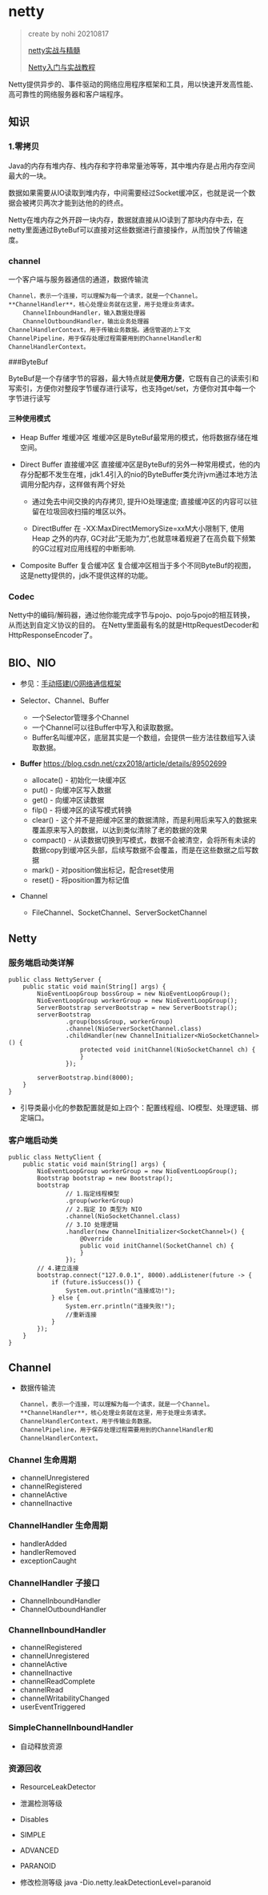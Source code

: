 # netty

> create by nohi 20210817
>
> [netty实战与精髓](https://www.w3cschool.cn/essential_netty_in_action/essential_netty_in_action-un8q288w.html)
>
> [Netty入门与实战教程](https://www.cnblogs.com/lbhym/p/12753314.html)

Netty提供异步的、事件驱动的网络应用程序框架和工具，用以快速开发高性能、高可靠性的网络服务器和客户端程序。

## 知识

### 1.零拷贝

Java的内存有堆内存、栈内存和字符串常量池等等，其中堆内存是占用内存空间最大的一块。

数据如果需要从IO读取到堆内存，中间需要经过Socket缓冲区，也就是说一个数据会被拷贝两次才能到达他的的终点。

Netty在堆内存之外开辟一块内存，数据就直接从IO读到了那块内存中去，在netty里面通过ByteBuf可以直接对这些数据进行直接操作，从而加快了传输速度。

### channel

一个客户端与服务器通信的通道，数据传输流

```
Channel，表示一个连接，可以理解为每一个请求，就是一个Channel。
**ChannelHandler**，核心处理业务就在这里，用于处理业务请求。
	ChannelInboundHandler，输入数据处理器
	ChannelOutboundHandler，输出业务处理器
ChannelHandlerContext，用于传输业务数据。通信管道的上下文
ChannelPipeline，用于保存处理过程需要用到的ChannelHandler和ChannelHandlerContext。
```

###ByteBuf

ByteBuf是一个存储字节的容器，最大特点就是**使用方便**，它既有自己的读索引和写索引，方便你对整段字节缓存进行读写，也支持get/set，方便你对其中每一个字节进行读写

#### 三种使用模式

* Heap Buffer 堆缓冲区
   堆缓冲区是ByteBuf最常用的模式，他将数据存储在堆空间。

* Direct Buffer 直接缓冲区
   直接缓冲区是ByteBuf的另外一种常用模式，他的内存分配都不发生在堆，jdk1.4引入的nio的ByteBuffer类允许jvm通过本地方法调用分配内存，这样做有两个好处

  - 通过免去中间交换的内存拷贝, 提升IO处理速度; 直接缓冲区的内容可以驻留在垃圾回收扫描的堆区以外。

  - DirectBuffer 在 -XX:MaxDirectMemorySize=xxM大小限制下, 使用 Heap 之外的内存, GC对此”无能为力”,也就意味着规避了在高负载下频繁的GC过程对应用线程的中断影响.

* Composite Buffer 复合缓冲区
   复合缓冲区相当于多个不同ByteBuf的视图，这是netty提供的，jdk不提供这样的功能。

### Codec

Netty中的编码/解码器，通过他你能完成字节与pojo、pojo与pojo的相互转换，从而达到自定义协议的目的。
 在Netty里面最有名的就是HttpRequestDecoder和HttpResponseEncoder了。







## BIO、NIO

* 参见：[手动搭建I/O网络通信框架](https://www.cnblogs.com/lbhym/p/12673470.html)

* Selector、Channel、Buffer
  * 一个Selector管理多个Channel
  * 一个Channel可以往Buffer中写入和读取数据。
  * Buffer名叫缓冲区，底层其实是一个数组，会提供一些方法往数组写入读取数据。
* **Buffer** https://blog.csdn.net/czx2018/article/details/89502699
  * allocate() - 初始化一块缓冲区
  * put() - 向缓冲区写入数据
  * get() - 向缓冲区读数据
  * filp() - 将缓冲区的读写模式转换
  * clear() - 这个并不是把缓冲区里的数据清除，而是利用后来写入的数据来覆盖原来写入的数据，以达到类似清除了老的数据的效果
  * compact() - 从读数据切换到写模式，数据不会被清空，会将所有未读的数据copy到缓冲区头部，后续写数据不会覆盖，而是在这些数据之后写数据
  * mark() - 对position做出标记，配合reset使用
  * reset() - 将position置为标记值
* Channel
  * FileChannel、SocketChannel、ServerSocketChannel

## Netty

### 服务端启动类详解

```
public class NettyServer {
    public static void main(String[] args) {
        NioEventLoopGroup bossGroup = new NioEventLoopGroup();
        NioEventLoopGroup workerGroup = new NioEventLoopGroup();
        ServerBootstrap serverBootstrap = new ServerBootstrap();
        serverBootstrap
                .group(bossGroup, workerGroup)
                .channel(NioServerSocketChannel.class)
                .childHandler(new ChannelInitializer<NioSocketChannel>() {
                    protected void initChannel(NioSocketChannel ch) {
                    }
                });

        serverBootstrap.bind(8000);
    }
}
```

* 引导类最小化的参数配置就是如上四个：配置线程组、IO模型、处理逻辑、绑定端口。



### 客户端启动类

```
public class NettyClient {
    public static void main(String[] args) {
        NioEventLoopGroup workerGroup = new NioEventLoopGroup();
        Bootstrap bootstrap = new Bootstrap();
        bootstrap
                // 1.指定线程模型
                .group(workerGroup)
                // 2.指定 IO 类型为 NIO
                .channel(NioSocketChannel.class)
                // 3.IO 处理逻辑
                .handler(new ChannelInitializer<SocketChannel>() {
                    @Override
                    public void initChannel(SocketChannel ch) {
                    }
                });
        // 4.建立连接
        bootstrap.connect("127.0.0.1", 8000).addListener(future -> {
            if (future.isSuccess()) {
                System.out.println("连接成功!");
            } else {
                System.err.println("连接失败!");
                //重新连接
            }
        });
    }
}
```



## Channel

* 数据传输流

  ```
  Channel，表示一个连接，可以理解为每一个请求，就是一个Channel。
  **ChannelHandler**，核心处理业务就在这里，用于处理业务请求。
  ChannelHandlerContext，用于传输业务数据。
  ChannelPipeline，用于保存处理过程需要用到的ChannelHandler和ChannelHandlerContext。
  ```

### Channel 生命周期

* channelUnregistered
* channelRegistered
* channelActive
* channelInactive

### ChannelHandler 生命周期

* handlerAdded
* handlerRemoved
* exceptionCaught

### ChannelHandler 子接口

* ChannelInboundHandler
* ChannelOutboundHandler

### ChannelInboundHandler

* channelRegistered
* channelUnregistered
* channelActive
* channelInactive
* channelReadComplete
* channelRead
* channelWritabilityChanged
* userEventTriggered

### SimpleChannelInboundHandler

* 自动释放资源

### 资源回收

* ResourceLeakDetector

*  泄漏检测等级
  * Disables
  * SIMPLE
  * ADVANCED
  * PARANOID
* 修改检测等级 java -Dio.netty.leakDetectionLevel=paranoid


